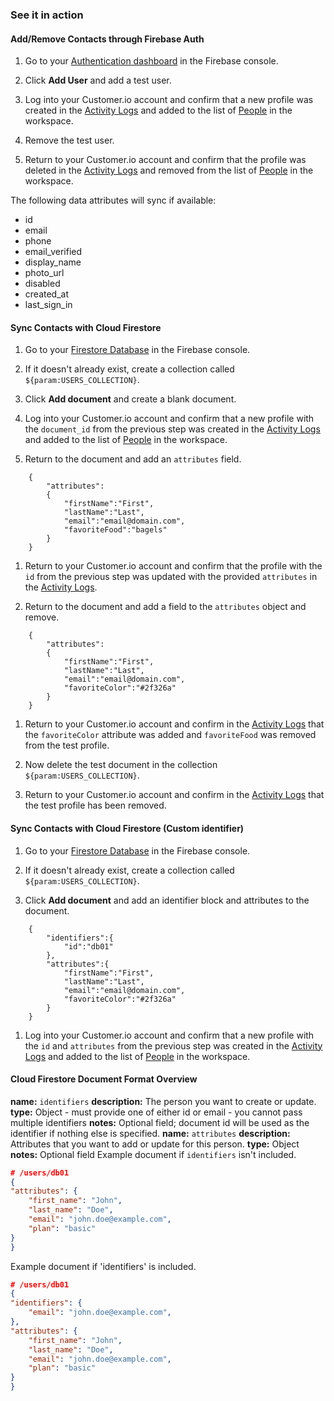 ### See it in action

#### Add/Remove Contacts through Firebase Auth
1.  Go to your [Authentication dashboard](https://console.firebase.google.com/project/${param:PROJECT_ID}/authentication/users) in the Firebase console.

1.  Click **Add User** and add a test user.

1.  Log into your Customer.io account and confirm that a new profile was created in the [Activity Logs](https://fly.customer.io/env/last/activity_logs/identified) and added to the list of [People](https://fly.customer.io/env/last/people) in the workspace.

1. Remove the test user.  

1. Return to your Customer.io account and confirm that the profile was deleted in the [Activity Logs](https://fly.customer.io/env/last/activity_logs/identified) and removed from the list of [People](https://fly.customer.io/env/last/people) in the workspace.

The following data attributes will sync if available:
- id
- email
- phone
- email_verified
- display_name
- photo_url
- disabled
- created_at
- last_sign_in


#### Sync Contacts with Cloud Firestore

1. Go to your [Firestore Database](https://console.firebase.google.com/project/${param:PROJECT_ID}/firestore) in the Firebase console.

1. If it doesn't already exist, create a collection called `${param:USERS_COLLECTION}`.

1. Click **Add document** and create a blank document.  

1. Log into your Customer.io account and confirm that a new profile with the `document_id` from the previous step was created in the [Activity Logs](https://fly.customer.io/env/last/activity_logs/identified) and added to the list of [People](https://fly.customer.io/env/last/people) in the workspace.

1. Return to the document and add an `attributes` field.
```
	{
		"attributes":
		{
			"firstName":"First",
			"lastName":"Last",
			"email":"email@domain.com",
			"favoriteFood":"bagels"	
		}
	}
```
1. Return to your Customer.io account and confirm that the profile with the `id` from the previous step was updated with the provided `attributes` in the [Activity Logs](https://fly.customer.io/env/last/activity_logs/identified).

1. Return to the document and add a field to the `attributes` object and remove.
```
	{
		"attributes":
		{
			"firstName":"First",
			"lastName":"Last",
			"email":"email@domain.com",
			"favoriteColor":"#2f326a"
		}
	}
```

1. Return to your Customer.io account and confirm in the [Activity Logs](https://fly.customer.io/env/last/activity_logs/identified) that the `favoriteColor` attribute was added and `favoriteFood` was removed from the test profile.

1. Now delete the test document in the collection `${param:USERS_COLLECTION}`.

1. Return to your Customer.io account and confirm in the [Activity Logs](https://fly.customer.io/env/last/activity_logs/identified) that the test profile has been removed.


#### Sync Contacts with Cloud Firestore (Custom identifier)
1. Go to your [Firestore Database](https://console.firebase.google.com/project/${param:PROJECT_ID}/firestore) in the Firebase console.

1. If it doesn't already exist, create a collection called `${param:USERS_COLLECTION}`.

1. Click **Add document** and add an identifier block and attributes to the document.
```
	{
		"identifiers":{
			"id":"db01"
		},
		"attributes":{
			"firstName":"First",
			"lastName":"Last",
			"email":"email@domain.com",
			"favoriteColor":"#2f326a"
		}
	}
```

1. Log into your Customer.io account and confirm that a new profile with the `id` and `attributes` from the previous step was created in the [Activity Logs](https://fly.customer.io/env/last/activity_logs/identified) and added to the list of [People](https://fly.customer.io/env/last/people) in the workspace.

#### Cloud Firestore Document Format Overview
**name:** `identifiers`
**description:** The person you want to create or update.
**type:** Object
	- must provide one of either id or email
	- you cannot pass multiple identifiers
**notes:** Optional field; document id will be used as the identifier if nothing else is specified.
**name:** `attributes`
**description:** Attributes that you want to add or update for this person.
**type:** Object
**notes:** Optional field
Example document if `identifiers` isn't included.
```json
# /users/db01
{
"attributes": {
	"first_name": "John",
	"last_name": "Doe",
	"email": "john.doe@example.com",
	"plan": "basic"
}
}
```
Example document if 'identifiers' is included.
```json
# /users/db01
{
"identifiers": {
	"email": "john.doe@example.com",
},
"attributes": {
	"first_name": "John",
	"last_name": "Doe",
	"email": "john.doe@example.com",
	"plan": "basic"
}
}
```